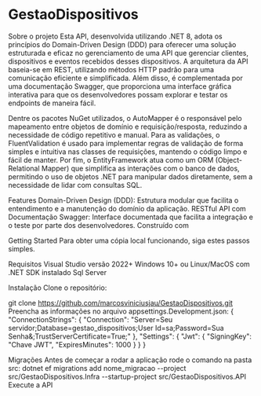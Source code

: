 # GestaoDispositivos

Sobre o projeto
Esta API, desenvolvida utilizando .NET 8, adota os princípios do Domain-Driven Design (DDD) para oferecer uma solução estruturada e eficaz no gerenciamento de  uma API    que gerenciar clientes, dispositivos e eventos
recebidos desses dispositivos.
A arquitetura da API baseia-se em REST, utilizando métodos HTTP padrão para uma comunicação eficiente e simplificada. Além disso, é complementada por uma documentação Swagger, que proporciona uma interface gráfica interativa para que os desenvolvedores possam explorar e testar os endpoints de maneira fácil.

Dentre os pacotes NuGet utilizados, o AutoMapper é o responsável pelo mapeamento entre objetos de domínio e requisição/resposta, reduzindo a necessidade de código repetitivo e manual. Para as validações, o FluentValidation é usado para implementar regras de validação de forma simples e intuitiva nas classes de requisições, mantendo o código limpo e fácil de manter. Por fim, o EntityFramework atua como um ORM (Object-Relational Mapper) que simplifica as interações com o banco de dados, permitindo o uso de objetos .NET para manipular dados diretamente, sem a necessidade de lidar com consultas SQL.

Features
Domain-Driven Design (DDD): Estrutura modular que facilita o entendimento e a manutenção do domínio da aplicação.
RESTful API com Documentação Swagger: Interface documentada que facilita a integração e o teste por parte dos desenvolvedores.
Construído com

Getting Started
Para obter uma cópia local funcionando, siga estes passos simples.

Requisitos
Visual Studio versão 2022+
Windows 10+ ou Linux/MacOS com .NET SDK instalado
Sql Server

Instalação
Clone o repositório:

git clone https://github.com/marcosviniciusjau/GestaoDispositivos.git
Preencha as informações no arquivo appsettings.Development.json: {
  "ConnectionStrings": {
    "Connection": "Server=Seu servidor;Database=gestao_dispositivos;User Id=sa;Password=Sua Senha&;TrustServerCertificate=True;"
  },
  "Settings": {
    "Jwt": {
      "SigningKey": "Chave JWT",
      "ExpiresMinutes": 1000
    }
  }
}

Migrações
Antes de começar a rodar a aplicação rode o comando na pasta src: dotnet ef migrations add nome_migracao --project src/GestaoDispositivos.Infra --startup-project src/GestaoDispositivos.API
Execute a API
